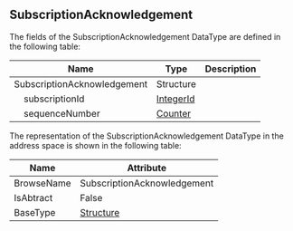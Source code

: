 <!-- datatype -->
## SubscriptionAcknowledgement
<!-- end of description -->
The fields of the SubscriptionAcknowledgement DataType are defined in the following table:  

|Name|Type|Description|
|---|---|---|
|SubscriptionAcknowledgement|Structure||
|&nbsp;&nbsp;&nbsp;&nbsp;subscriptionId|[IntegerId](../../../Part4/DataTypes/IntegerId/readme.md)||
|&nbsp;&nbsp;&nbsp;&nbsp;sequenceNumber|[Counter](../../../Part4/DataTypes/Counter/readme.md)||

The representation of the SubscriptionAcknowledgement DataType in the address space is shown in the following table:  

|Name|Attribute|
|---|---|
|BrowseName|SubscriptionAcknowledgement|
|IsAbtract|False|
|BaseType|[Structure](../../../Part3/DataTypes/Structure/readme.md)|

